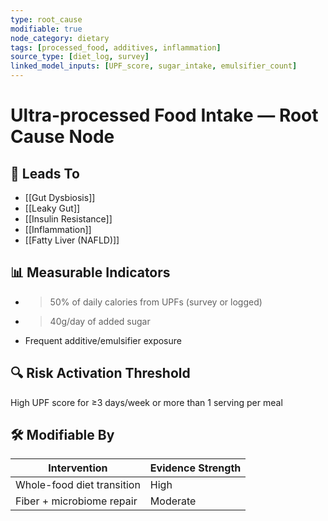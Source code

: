 ```yaml
---
type: root_cause
modifiable: true
node_category: dietary
tags: [processed_food, additives, inflammation]
source_type: [diet_log, survey]
linked_model_inputs: [UPF_score, sugar_intake, emulsifier_count]
---
```


# Ultra-processed Food Intake — Root Cause Node

## 🔁 Leads To
- [[Gut Dysbiosis]]
- [[Leaky Gut]]
- [[Insulin Resistance]]
- [[Inflammation]]
- [[Fatty Liver (NAFLD)]]

## 📊 Measurable Indicators
- >50% of daily calories from UPFs (survey or logged)
- >40g/day of added sugar
- Frequent additive/emulsifier exposure

## 🔍 Risk Activation Threshold
High UPF score for ≥3 days/week or more than 1 serving per meal

## 🛠 Modifiable By
| Intervention                | Evidence Strength |
|-----------------------------|-------------------|
| Whole-food diet transition | High              |
| Fiber + microbiome repair  | Moderate          |
